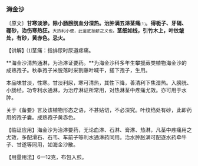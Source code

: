 ### 海金沙

〔原文〕**甘寒淡渗。除小肠膀胱血分湿热。治肿满五淋茎痛**⑴。**得栀子、牙硝、硼砂，治伤寒热狂。**<small>大热利小便，此釜底抽薪之义也。</small>**茎细如线，引竹木上，叶纹皱处，有砂，黄赤色。忌火。**

【讲解】⑴茎痛：指排尿时尿道疼痛。

**海金沙清热通淋，为治淋证要药。**为海金沙科多年生攀援蕨类植物海金沙的成熟孢子。秋季孢子米脱落时采割藤叶喊干，搓下孢子，生用。

本品味甘淡，性寒。甘淡利尿，寒可清热，其性下降，善清利下焦湿热。入膀胱、小肠经。功专利水通淋，为治疗淋证所常用，对热淋茎中疼痛尤效。亦可用于水肿。

关于《备要》言及该植物形态之语，不甚贴切，不必深究。叶纹绉处有砂，此即药用的孢子囊。成熟孢子黄赤色。

【临证应用】海金沙为治淋要药，无论血淋、石淋、膏淋、热淋，凡茎中疼痛用之尤效，多配滑石、石韦、车前子等利水通淋药同用。治水肿胀满可配逐水药牵牛子、甘遂等同用，如海金沙散。

【用量用法】6—12克，布包入煎。
